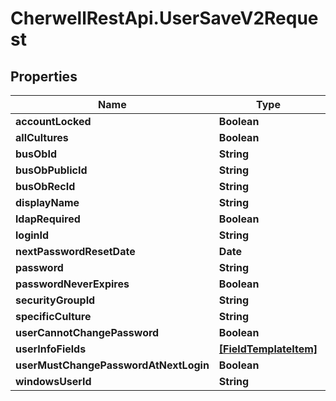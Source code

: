# CherwellRestApi.UserSaveV2Request

## Properties
Name | Type | Description | Notes
------------ | ------------- | ------------- | -------------
**accountLocked** | **Boolean** |  | [optional] 
**allCultures** | **Boolean** |  | [optional] 
**busObId** | **String** |  | [optional] 
**busObPublicId** | **String** |  | [optional] 
**busObRecId** | **String** |  | [optional] 
**displayName** | **String** |  | [optional] 
**ldapRequired** | **Boolean** |  | [optional] 
**loginId** | **String** |  | [optional] 
**nextPasswordResetDate** | **Date** |  | [optional] 
**password** | **String** |  | [optional] 
**passwordNeverExpires** | **Boolean** |  | [optional] 
**securityGroupId** | **String** |  | [optional] 
**specificCulture** | **String** |  | [optional] 
**userCannotChangePassword** | **Boolean** |  | [optional] 
**userInfoFields** | [**[FieldTemplateItem]**](FieldTemplateItem.md) |  | [optional] 
**userMustChangePasswordAtNextLogin** | **Boolean** |  | [optional] 
**windowsUserId** | **String** |  | [optional] 


